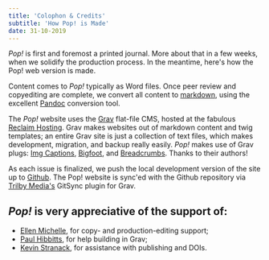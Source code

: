```yaml
---
title: 'Colophon & Credits'
subtitle: 'How Pop! is Made'
date: 31-10-2019
---
```


*Pop!* is first and foremost a printed journal. More about that in a few weeks, when we solidify the production process. In the meantime, here's how the Pop! web version is made.

Content comes to *Pop!* typically as Word files. Once peer review and copyediting are complete, we convert all content to [markdown](https://en.wikipedia.org/wiki/Markdown), using the excellent [Pandoc](https://pandoc.org) conversion tool.

The *Pop!* website uses the [Grav](https://getgrav.org) flat-file CMS, hosted at the fabulous [Reclaim Hosting](https://reclaimhosting.com). Grav makes websites out of markdown content and twig templates; an entire Grav site is just a collection of text files, which makes development, migration, and backup really easily.  *Pop!* makes use of Grav plugs: [Img Captions](https://github.com/olevik/grav-plugin-imgcaptions), [Bigfoot](https://github.com/CPPL/grav-bigfootjs), and [Breadcrumbs](https://github.com/getgrav/grav-plugin-breadcrumbs/blob/master/README.md). Thanks to their authors!

As each issue is finalized, we push the local development version of the site up to [Github](https://github.com/jmaxsfu/popjournal). The Pop! website is sync'ed with the Github repository via [Trilby Media's](https://trilby.media/) GitSync plugin for Grav.

## *Pop!* is very appreciative of the support of:

- [Ellen Michelle](https://ellenmichelle.com), for copy- and production-editing support;
- [Paul Hibbitts](http://www.hibbittsdesign.org/), for help building in Grav;
- [Kevin Stranack](https://pkp.sfu.ca/about/people), for assistance with publishing and DOIs.


